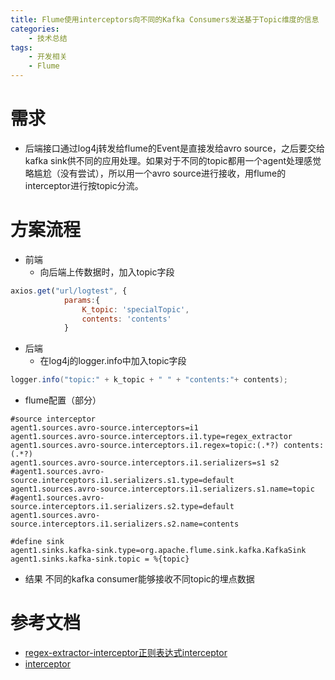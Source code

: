 ```yaml
---
title: Flume使用interceptors向不同的Kafka Consumers发送基于Topic维度的信息
categories:
    - 技术总结
tags:
    - 开发相关
    - Flume
---
```

# 需求
* 后端接口通过log4j转发给flume的Event是直接发给avro source，之后要交给kafka sink供不同的应用处理。如果对于不同的topic都用一个agent处理感觉略尴尬（没有尝试），所以用一个avro source进行接收，用flume的interceptor进行按topic分流。

# 方案流程
* 前端
    * 向后端上传数据时，加入topic字段
  
```javascript
axios.get("url/logtest", {
            params:{
                K_topic: 'specialTopic',
                contents: 'contents'
            }
```

* 后端
    * 在log4j的logger.info中加入topic字段

```java
logger.info("topic:" + k_topic + " " + "contents:"+ contents);
```

* flume配置（部分）

```
#source interceptor
agent1.sources.avro-source.interceptors=i1
agent1.sources.avro-source.interceptors.i1.type=regex_extractor
agent1.sources.avro-source.interceptors.i1.regex=topic:(.*?) contents:(.*?)
agent1.sources.avro-source.interceptors.i1.serializers=s1 s2
#agent1.sources.avro-source.interceptors.i1.serializers.s1.type=default
agent1.sources.avro-source.interceptors.i1.serializers.s1.name=topic
#agent1.sources.avro-source.interceptors.i1.serializers.s2.type=default
agent1.sources.avro-source.interceptors.i1.serializers.s2.name=contents

#define sink
agent1.sinks.kafka-sink.type=org.apache.flume.sink.kafka.KafkaSink
agent1.sinks.kafka-sink.topic = %{topic}
```

* 结果
不同的kafka consumer能够接收不同topic的埋点数据

# 参考文档
* [regex-extractor-interceptor正则表达式interceptor](http://flume.apache.org/releases/content/1.9.0/FlumeUserGuide.html#regex-extractor-interceptor)
* [interceptor](http://lxw1234.com/archives/2015/11/543.htm)